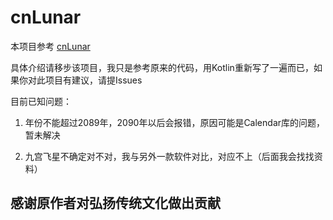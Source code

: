# cnLunar #

本项目参考 [cnLunar](https://github.com/OPN48/cnlunar)

具体介绍请移步该项目，我只是参考原来的代码，用Kotlin重新写了一遍而已，如果你对此项目有建议，请提Issues

目前已知问题：

1. 年份不能超过2089年，2090年以后会报错，原因可能是Calendar库的问题，暂未解决

2. 九宫飞星不确定对不对，我与另外一款软件对比，对应不上（后面我会找找资料）

## 感谢原作者对弘扬传统文化做出贡献 ##